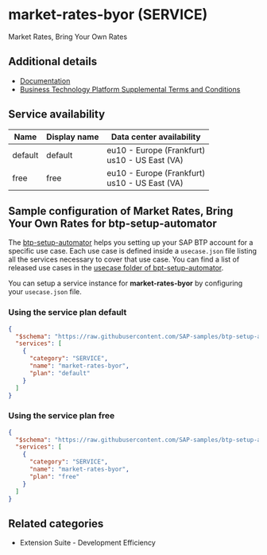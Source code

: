 # market-rates-byor (SERVICE)

Market Rates, Bring Your Own Rates

## Additional details

- [Documentation](https://help.sap.com/viewer/p/SAP_CP_BUS_REUSE_SERVICE_MRM_APP)
- [Business Technology Platform Supplemental Terms and Conditions](https://www.sap.com/about/trust-center/agreements/cloud/cloud-services.html?tag=language:english&search=Supplement%20Business%20Technology%20Platform&sort=latest_desc)

## Service availability

| Name | Display name | Data center availability  |
|------|----------------|---------------------------|
|  default  |  default  | eu10 - Europe (Frankfurt)<br> us10 - US East (VA)  |
|  free  |  free  | eu10 - Europe (Frankfurt)<br> us10 - US East (VA)  |

## Sample configuration of **Market Rates, Bring Your Own Rates** for btp-setup-automator

The [btp-setup-automator](https://github.com/SAP-samples/btp-setup-automator) helps you setting up your SAP BTP account for a specific use case. Each use case is defined inside a `usecase.json` file listing all the services necessary to cover that use case. You can find a list of released use cases in the [usecase folder of bpt-setup-automator](https://github.com/SAP-samples/btp-setup-automator/tree/main/usecases).

You can setup a service instance for **market-rates-byor** by configuring your `usecase.json` file.

### Using the service plan **default**

```json
{
  "$schema": "https://raw.githubusercontent.com/SAP-samples/btp-setup-automator/main/libs/btpsa-usecase.json",
  "services": [
    {
      "category": "SERVICE",
      "name": "market-rates-byor",
      "plan": "default"
    }
  ]
}
```

### Using the service plan **free**

```json
{
  "$schema": "https://raw.githubusercontent.com/SAP-samples/btp-setup-automator/main/libs/btpsa-usecase.json",
  "services": [
    {
      "category": "SERVICE",
      "name": "market-rates-byor",
      "plan": "free"
    }
  ]
}
```

## Related categories

- Extension Suite - Development Efficiency